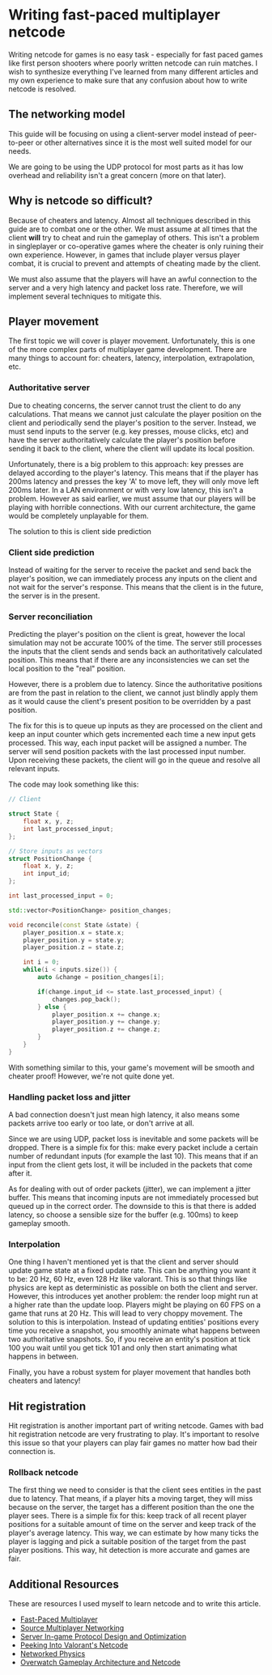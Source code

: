 # Writing fast-paced multiplayer netcode

Writing netcode for games is no easy task - especially for fast paced games like first person shooters where poorly written netcode can ruin matches. I wish to synthesize everything I've learned from many different articles and my own experience to make sure that any confusion about how to write netcode is resolved.

## The networking model
This guide will be focusing on using a client-server model instead of peer-to-peer or other alternatives since it is the most well suited model for our needs.

We are going to be using the UDP protocol for most parts as it has low overhead and reliability isn't a great concern (more on that later).

## Why is netcode so difficult?
Because of cheaters and latency. Almost all techniques described in this guide are to combat one or the other. We must assume at all times that the client **will** try to cheat and ruin the gameplay of others. This isn't a problem in singleplayer or co-operative games where the cheater is only ruining their own experience. However, in games that include player versus player combat, it is crucial to prevent and attempts of cheating made by the client.

We must also assume that the players will have an awful connection to the server and a very high latency and packet loss rate. Therefore, we will implement several techniques to mitigate this.

## Player movement
The first topic we will cover is player movement. Unfortunately, this is one of the more complex parts of multiplayer game development. There are many things to account for: cheaters, latency, interpolation, extrapolation, etc.

### Authoritative server
Due to cheating concerns, the server cannot trust the client to do any calculations. That means we cannot just calculate the player position on the client and periodically send the player's position to the server. Instead, we must send inputs to the server (e.g. key presses, mouse clicks, etc) and have the server authoritatively calculate the player's position before sending it back to the client, where the client will update its local position.

Unfortunately, there is a big problem to this approach: key presses are delayed according to the player's latency. This means that if the player has 200ms latency and presses the key 'A' to move left, they will only move left 200ms later. In a LAN environment or with very low latency, this isn't a problem. However as said earlier, we must assume that our players will be playing with horrible connections. With our current architecture, the game would be completely unplayable for them.

The solution to this is client side prediction

### Client side prediction
Instead of waiting for the server to receive the packet and send back the player's position, we can immediately process any inputs on the client and not wait for the server's response. This means that the client is in the future, the server is in the present.

### Server reconciliation
Predicting the player's position on the client is great, however the local simulation may not be accurate 100% of the time. The server still processes the inputs that the client sends and sends back an authoritatively calculated position. This means that if there are any inconsistencies we can set the local position to the "real" position.

However, there is a problem due to latency. Since the authoritative positions are from the past in relation to the client, we cannot just blindly apply them as it would cause the client's present position to be overridden by a past position.

The fix for this is to queue up inputs as they are processed on the client and keep an input counter which gets incremented each time a new input gets processed. This way, each input packet will be assigned a number. The server will send position packets with the last processed input number. Upon receiving these packets, the client will go in the queue and resolve all relevant inputs.

The code may look something like this:

```cpp
// Client

struct State {
    float x, y, z;
    int last_processed_input;
};

// Store inputs as vectors
struct PositionChange {
    float x, y, z;
    int input_id;
};

int last_processed_input = 0;

std::vector<PositionChange> position_changes;

void reconcile(const State &state) {
    player_position.x = state.x;
    player_position.y = state.y;
    player_position.z = state.z;

    int i = 0;
    while(i < inputs.size()) {
        auto &change = position_changes[i];

        if(change.input_id <= state.last_processed_input) {
            changes.pop_back();
        } else {
            player_position.x += change.x;
            player_position.y += change.y;
            player_position.z += change.z;
        }
    }
}
```
With something similar to this, your game's movement will be smooth and cheater proof! However, we're not quite done yet.

### Handling packet loss and jitter
A bad connection doesn't just mean high latency, it also means some packets arrive too early or too late, or don't arrive at all.

Since we are using UDP, packet loss is inevitable and some packets will be dropped. There is a simple fix for this: make every packet include a certain number of redundant inputs (for example the last 10). This means that if an input from the client gets lost, it will be included in the packets that come after it.

As for dealing with out of order packets (jitter), we can implement a jitter buffer. This means that incoming inputs are not immediately processed but queued up in the correct order. The downside to this is that there is added latency, so choose a sensible size for the buffer (e.g. 100ms) to keep gameplay smooth.

### Interpolation
One thing I haven't mentioned yet is that the client and server should update game state at a fixed update rate. This can be anything you want it to be: 20 Hz, 60 Hz, even 128 Hz like valorant. This is so that things like physics are kept as deterministic as possible on both the client and server. However, this introduces yet another problem: the render loop might run at a higher rate than the update loop. Players might be playing on 60 FPS on a game that runs at 20 Hz. This will lead to very choppy movement. The solution to this is interpolation. Instead of updating entities' positions every time you receive a snapshot, you smoothly animate what happens between two authoritative snapshots. So, if you receive an entity's position at tick 100 you wait until you get tick 101 and only then start animating what happens in between.

Finally, you have a robust system for player movement that handles both cheaters and latency!

## Hit registration
Hit registration is another important part of writing netcode. Games with bad hit registration netcode are very frustrating to play. It's important to resolve this issue so that your players can play fair games no matter how bad their connection is.

### Rollback netcode
The first thing we need to consider is that the client sees entities in the past due to latency. That means, if a player hits a moving target, they will miss because on the server, the target has a different position than the one the player sees. There is a simple fix for this: keep track of all recent player positions for a suitable amount of time on the server and keep track of the player's average latency. This way, we can estimate by how many ticks the player is lagging and pick a suitable position of the target from the past player positions. This way, hit detection is more accurate and games are fair.

## Additional Resources
These are resources I used myself to learn netcode and to write this article.

- [Fast-Paced Multiplayer](https://gabrielgambetta.com/client-server-game-architecture.html)
- [Source Multiplayer Networking](https://developer.valvesoftware.com/wiki/Source_Multiplayer_Networking)
- [Server In-game Protocol Design and Optimization](https://developer.valvesoftware.com/wiki/Latency_Compensating_Methods_in_Client/Server_In-game_Protocol_Design_and_Optimization)
- [Peeking Into Valorant's Netcode](https://technology.riotgames.com/news/peeking-valorants-netcode)
- [Networked Physics](https://gafferongames.com/post/introduction_to_networked_physics/)
- [Overwatch Gameplay Architecture and Netcode](https://youtu.be/W3aieHjyNvw)